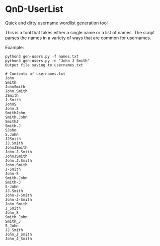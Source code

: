 # QnD-UserList
Quick and dirty username wordlist generation tool 

This is a tool that takes either a single name or a list of names.
The script parses the names in a variety of ways that are common for usernames.

Example:
```
python3 gen-users.py -f names.txt
python3 gen-users.py -n "John J Smith"
Output file saving to usernames.txt

# Contents of usernames.txt
John
Smith
JohnSmith
John.Smith
JSmith
J.Smith
JohnS
John.S
SmithJohn
Smith.John
SmithJ
Smith.J
SJohn
S.John
JJSmith
JJ.Smith
JohnJSmith
John.J.Smith
JohnJSmith
John.J.Smith
John-Smith
J-Smith
John-S
Smith-John
Smith-J
S-John
JJ-Smith
John-J-Smith
John-J-Smith
John_Smith
J_Smith
John_S
Smith_John
Smith_J
S_John
JJ_Smith
John_J_Smith
John_J_Smith
```
